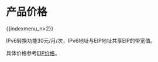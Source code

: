 # 产品价格

{{indexmenu_n>2}}

IPv6转换功能30元/月/次，IPv6地址与EIP地址共享EIP的带宽值。

具体价格参考[EIP价格](/network/unet/eip_price)。
